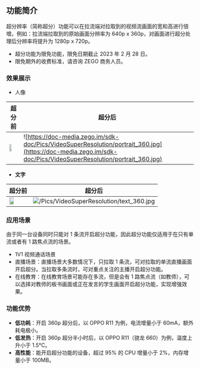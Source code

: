 ## 功能简介

超分辨率（简称超分）功能可以在拉流端对拉取到的视频流画面的宽和高进行倍增。例如：拉流端拉取到的原始画面分辨率为 640p x 360p，对画面进行超分处理后分辨率将提升为 1280p x 720p。

<div class = "mk-warning">

- 超分功能为限免功能，限免日期截止 2023 年 2 月 28 日。
- 限免期外的收费标准，请咨询 ZEGO 商务人员。

</div>

### 效果展示

- 人像

|超分前|超分后|
|-|-|
|<img src="https://doc-media.zego.im/sdk-doc/Pics/VideoSuperResolution/portrait_720.jpg" width="50%">| ![https://doc-media.zego.im/sdk-doc/Pics/VideoSuperResolution/portrait_360.jpg](https://doc-media.zego.im/sdk-doc/Pics/VideoSuperResolution/portrait_360.jpg)|




- **文字**

|超分前|超分后|
|-|-|
|<img src="https://doc-media.zego.im/sdk-doc/Pics/VideoSuperResolution/text_720.jpg" width=50% >| ![/Pics/VideoSuperResolution/text_360.jpg](https://doc-media.zego.im/sdk-doc/Pics/VideoSuperResolution/text_360.jpg)|



### 应用场景


<div class="mk-warning">

由于同一台设备同时只能对 1 条流开启超分功能，因此超分功能仅适用于在只有单流或者有 1 路焦点流的场景。  
</div>


- 1V1 视频通话场景
- 直播场景：直播场景大多数情况下，只拉取 1 条流，可对拉取的单流直播画面开启超分。当拉取多条流时，可对重点关注的主播开启超分功能。
- 在线教育：在线教育场景可能存在多流，但是会有 1 路焦点流（如教师），可以选择对教师的板书画面或正在发言的学生画面开启超分功能，实现增强效果。

### 功能优势

- **低功耗**：开启 360p 超分后，以 OPPO R11 为例，电流增量小于 60mA，额外耗电极小。
- **低发热**：开启 360p 超分半小时后，以 OPPO R11（骁龙 660）为例，温度上升小于 1.5°C。
- **高性能**：能开启超分功能的设备，超过 95% 的 CPU 增量小于 2%，内存增量小于 100MB。
